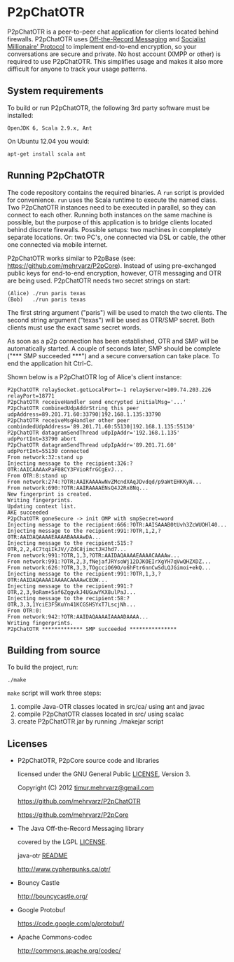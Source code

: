 P2pChatOTR
==========

P2pChatOTR is a peer-to-peer chat application for clients located behind firewalls. P2pChatOTR uses [Off-the-Record Messaging](http://en.wikipedia.org/wiki/Off-the-Record_Messaging) and [Socialist Millionaire' Protocol](http://en.wikipedia.org/wiki/Socialist_millionaire) to implement end-to-end encryption, so your conversations are secure and private. No host account (XMPP or other) is required to use P2pChatOTR. This simplifies usage and makes it also more difficult for anyone to track your usage patterns.


System requirements
-------------------

To build or run P2pChatOTR, the following 3rd party software must be installed:

    OpenJDK 6, Scala 2.9.x, Ant

On Ubuntu 12.04 you would:

    apt-get install scala ant


Running P2pChatOTR
------------------

The code repository contains the required binaries. A `run` script is provided for convenience. `run` uses the Scala runtime to execute the named class. Two P2pChatOTR instances need to be executed in parallel, so they can connect to each other. Running both instances on the same machine is possible, but the purpose of this application is to bridge clients located behind discrete firewalls. Possible setups: two machines in completely separate locations. Or: two PC's, one connected via DSL or cable, the other one connected via mobile internet.

P2pChatOTR works similar to P2pBase (see: https://github.com/mehrvarz/P2pCore). Instead of using pre-exchanged public keys for end-to-end encryption, however, OTR messaging and OTR are being used. P2pChatOTR needs two secret strings on start:

    (Alice) ./run paris texas
    (Bob)   ./run paris texas

The first string argument ("paris") will be used to match the two clients. The second string argument ("texas") will be used as OTR/SMP secret. Both clients must use the exact same secret words.

As soon as a p2p connection has been established, OTR and SMP will be automatically started. A couple of seconds later, SMP should be complete ("*** SMP succeeded ***") and a secure conversation can take place. To end the application hit Ctrl-C. 

Shown below is a P2pChatOTR log of Alice's client instance:

    P2pChatOTR relaySocket.getLocalPort=-1 relayServer=109.74.203.226 relayPort=18771
    P2pChatOTR receiveHandler send encrypted initialMsg='...'
    P2pChatOTR combinedUdpAddrString this peer udpAddress=89.201.71.60:33790|192.168.1.135:33790
    P2pChatOTR receiveMsgHandler other peer combindedUdpAddress='89.201.71.60:55130|192.168.1.135:55130'
    P2pChatOTR datagramSendThread udpIpAddr='192.168.1.135' udpPortInt=33790 abort
    P2pChatOTR datagramSendThread udpIpAddr='89.201.71.60' udpPortInt=55130 connected
    From network:32:stand up
    Injecting message to the recipient:326:?OTR:AAICAAAAxPaF08CY3FVioRfrGCgEvJ...
    From OTR:8:stand up
    From network:274:?OTR:AAIKAAAAwNvZMcndXAqJDvdqd/p9aWtEHKKyN...
    From network:690:?OTR:AAIRAAAAENsQ4J2Rx8Nq...
    New fingerprint is created.
    Writing fingerprints.
    Updating context list.
    AKE succeeded
    P2pChatOTR goneSecure -> init OMP with smpSecret=word
    Injecting message to the recipient:666:?OTR:AAISAAAB0tUvh3ZcWUOHl40...
    Injecting message to the recipient:991:?OTR,1,2,?OTR:AAIDAQAAAAEAAAABAAAAwDA...
    Injecting message to the recipient:515:?OTR,2,2,4C7tqiIkJV//ZdC8jimctJHJhd7...
    From network:991:?OTR,1,3,?OTR:AAIDAQAAAAEAAAACAAAAw...
    From network:991:?OTR,2,3,fNejafJRYsoWj12DJKOEIrXgYH7qVwQHZXDZ...
    From network:626:?OTR,3,3,TOgcciO69O/o6hFtr6nnCwSdLQJGimoi+ekQ...
    Injecting message to the recipient:991:?OTR,1,3,?OTR:AAIDAQAAAAIAAAACAAAAwCEOW...
    Injecting message to the recipient:991:?OTR,2,3,9oRam+5af6ZqgvkJ4UGuwYKX8ulPaJ...
    Injecting message to the recipient:58:?OTR,3,3,1YciE3FSKuYn41KCGSHSYxT7LscjNh...
    From OTR:0:
    From network:942:?OTR:AAIDAQAAAAIAAAADAAAA...
    Writing fingerprints.
    P2pChatOTR ************* SMP succeeded ***************


Building from source
--------------------

To build the project, run:

    ./make

`make` script will work three steps:

1. compile Java-OTR classes located in src/ca/ using ant and javac
2. compile P2pChatOTR classes located in src/ using scalac
3. create P2pChatOTR.jar by running ./makejar script


Licenses
--------

- P2pChatOTR, P2pCore source code and libraries

  licensed under the GNU General Public [LICENSE](P2pChatOTR/blob/master/licenses/LICENSE), Version 3.

  Copyright (C) 2012 timur.mehrvarz@gmail.com

  https://github.com/mehrvarz/P2pChatOTR

  https://github.com/mehrvarz/P2pCore

- The Java Off-the-Record Messaging library

  covered by the LGPL [LICENSE](P2pChatOTR/blob/master/licenses/java-otr/COPYING).

  java-otr [README](P2pChatOTR/blob/master/licenses/java-otr/README)

  http://www.cypherpunks.ca/otr/
  
- Bouncy Castle 

  http://bouncycastle.org/

- Google Protobuf 

  https://code.google.com/p/protobuf/

- Apache Commons-codec 

  http://commons.apache.org/codec/


